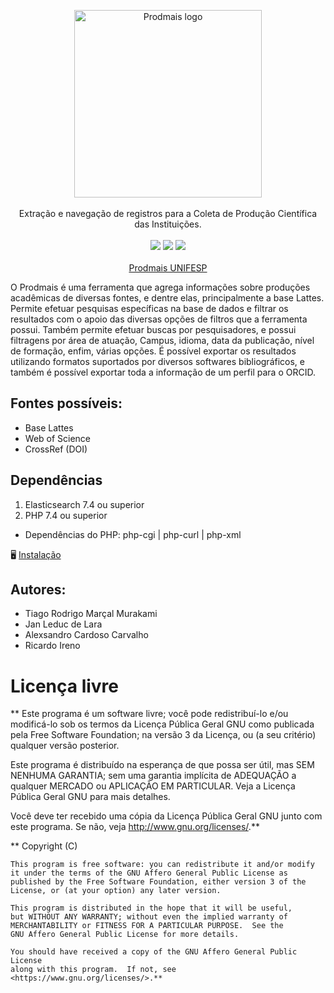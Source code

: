 <p align="center">
  <img src="https://github.com/RicardoIreno/prodmais/inc/images/logo-vertical.svg" alt="Prodmais logo" width="300"><br>
    <br>Extração e navegação de registros para a Coleta de Produção Científica das Instituições.<br><br>
    <img src="https://img.shields.io/badge/php-%23777BB4.svg?style=flat-badge&logo=php&logoColor=white" />
    <img src="https://img.shields.io/badge/-ElasticSearch-005571?style=flat-badge&logo=elasticsearch&logoColor=white" />
    <img src="https://img.shields.io/badge/Sass-CC6699?style=flat-badge&logo=sass&logoColor=white" />
    <br>
    <br>
    <a href="https://unifesp.br/prodmais/index.php">Prodmais UNIFESP</a>

</p>

O Prodmais é uma ferramenta que agrega informações sobre produções acadêmicas de diversas fontes, e dentre elas, principalmente a base Lattes. Permite efetuar pesquisas específicas na base de dados e filtrar os resultados com o apoio das diversas opções de filtros que a ferramenta possui. Também permite efetuar buscas por pesquisadores, e possui filtragens por área de atuação, Campus, idioma, data da publicação, nível de formação, enfim, várias opções. É possível exportar os resultados utilizando formatos suportados por diversos softwares bibliográficos, e também é possível exportar toda a informação de um perfil para o ORCID.

## Fontes possíveis:

- Base Lattes
- Web of Science
- CrossRef (DOI)

## Dependências

1. Elasticsearch 7.4 ou superior
2. PHP 7.4 ou superior

- Dependências do PHP: php-cgi | php-curl | php-xml

🖥️ [Instalação](/INSTALL.md)

## Autores:

- Tiago Rodrigo Marçal Murakami
- Jan Leduc de Lara
- Alexsandro Cardoso Carvalho
- Ricardo Ireno

# Licença livre

\*\*
Este programa é um software livre; você pode redistribuí-lo e/ou
modificá-lo sob os termos da Licença Pública Geral GNU como publicada
pela Free Software Foundation; na versão 3 da Licença, ou
(a seu critério) qualquer versão posterior.

Este programa é distribuído na esperança de que possa ser útil,
mas SEM NENHUMA GARANTIA; sem uma garantia implícita de ADEQUAÇÃO
a qualquer MERCADO ou APLICAÇÃO EM PARTICULAR. Veja a
Licença Pública Geral GNU para mais detalhes.

Você deve ter recebido uma cópia da Licença Pública Geral GNU junto
com este programa. Se não, veja <http://www.gnu.org/licenses/>.\*\*

\*\* Copyright (C) <year> <name of author>

    This program is free software: you can redistribute it and/or modify
    it under the terms of the GNU Affero General Public License as
    published by the Free Software Foundation, either version 3 of the
    License, or (at your option) any later version.

    This program is distributed in the hope that it will be useful,
    but WITHOUT ANY WARRANTY; without even the implied warranty of
    MERCHANTABILITY or FITNESS FOR A PARTICULAR PURPOSE.  See the
    GNU Affero General Public License for more details.

    You should have received a copy of the GNU Affero General Public License
    along with this program.  If not, see <https://www.gnu.org/licenses/>.**
